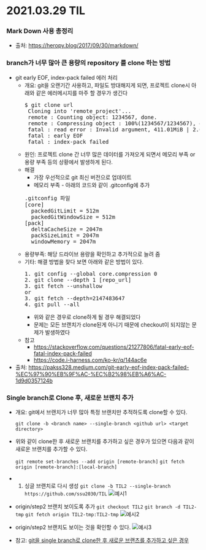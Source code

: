 # 2021.03.29 TIL
### Mark Down 사용 총정리

* 출처: https://heropy.blog/2017/09/30/markdown/

### branch가 너무 많아 큰 용량의 repository 를 clone 하는 방법
* git early EOF, index-pack failed 에러 처리
  * 개요: git을 오랜기간 사용하고, 파일도 방대해지게 되면, 프로젝트 clone시 아래와 같은 에러메시지를 마주 할 경우가 생긴다
     <pre>$ git clone url
     Cloning into 'remote_project'...
     remote : Counting object: 1234567, done.
     remote : Compressing object : 100%(1234567/1234567), done.
     fatal : read error : Invalid argument, 411.01MiB | 2.00 MiB/s
     fatal : early EOF
     fatal : index-pack failed</pre>
  * 원인: 프로젝트 clone 간 너무 많은 데이터를 가져오게 되면서 메모리 부족 or 용량 부족 등의 상황에서 발생하게 된다.
  * 해결
    * 가장 우선적으로 git 최신 버전으로 업데이트
    * 메모리 부족 - 아래의 코드와 같이 .gitconfig에 추가
    <pre>
    .gitconfig 파일
    [core]
      packedGitLimit = 512m
      packedGitWindowSize = 512m
    [pack]
      deltaCacheSize = 2047m
      packSizeLimit = 2047m
      windowMemory = 2047m
    </pre>
  * 용량부족: 해당 드라이브 용량을 확인하고 추가적으로 늘려 줌
  * 기타: 해결 방법을 찾다 보면 아래와 같은 방법이 있다.
    <pre>
    1. git config --global core.compression 0
    2. git clone --depth 1 [repo_url]
    3. git fetch --unshallow
    or
    3. git fetch --depth=2147483647
    4. git pull --all
    </pre>
    * 위와 같은 경우로 clone하게 될 경우 해결되었다
    * 문제는 모든 브랜치가 clone된게 아니기 때문에 checkout이 되지않는 문제가 발생하였다
  * 참고
    * https://stackoverflow.com/questions/21277806/fatal-early-eof-fatal-index-pack-failed
    * https://code.i-harness.com/ko-kr/q/144ac6e
* 출처: https://pakss328.medium.com/git-early-eof-index-pack-failed-%EC%97%90%EB%9F%AC-%EC%B2%98%EB%A6%AC-1d9d0357124b

### Single branch로 Clone 후, 새로운 브랜치 추가
* 개요: git에서 브랜치가 너무 많아 특정 브랜치만 추적하도록 clone할 수 있다.

  `git clone -b <branch name> --single-branch <github url> <target directory>`

* 위와 같이 clone한 후 새로운 브랜치를 추가하고 싶은 경우가 있으면 다음과 같이 새로운 브랜치를 추가할 수 있다.

  `git remote set-branches --add origin [remote-branch]`
  `git fetch origin [remote-branch]:[local-branch]`
* 1. 싱글 브랜치로 다시 생성
  `git clone -b TIL2 --single-branch https://github.com/ssu2030/TIL`
  ![예시1](https://tva1.sinaimg.cn/large/006tNbRwgy1gbk7bkj8xbj31fy0fmwll.jpg "예시1")
* origin/step2 브랜치 보이도록 추가
  `git checkout TIL2`
  `git branch -d TIL2-tmp`
  `git fetch origin TIL2-tmp:TIL2-tmp`
  ![예시2](https://tva1.sinaimg.cn/large/006tNbRwgy1gbk7a61nczj31fy0igtie.jpg "예시2")

* origin/step2 브랜치도 보이는 것을 확인할 수 있다.
  ![예시3](https://tva1.sinaimg.cn/large/006tNbRwgy1gbk9kyz50ij31x80p2aui.jpg "예시3")

* 참고: [git을 single branch로 clone한 후 새로운 브랜츠를 추가하고 싶은 경우](https://www.slipp.net/questions/605)
